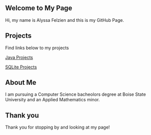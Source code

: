 <head>
  <title>Alyssa's Github</title>
  </head>


## Welcome to My Page

<p>Hi, my name is Alyssa Felzien and this is my GitHub Page.</p>







## Projects

<p>Find links below to my projects</p>
 <p> <a id="Java Projects" href="https://alyssafelzien.github.io/javaprojects//">Java Projects </a> </p>
 <a id="SQLite Projects" href="https://alyssafelzien.github.io/sqliteprojects//"> SQLite Projects </a>



## About Me

I am pursuing a Computer Science bacheolors degree at Boise State University and an Applied Mathematics 
minor.   






## Thank you

Thank you for stopping by and looking at my page!

